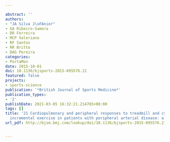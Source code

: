 ---
abstract: ''
authors:
- "JA Silva J\xFAnior"
- GA Ribeiro-Samora
- DR Ferreira
- MCP Valeriano
- RF Santos
- RR Britto
- DAG Pereira
categories:
- PortaMon
date: 2015-10-01
doi: 10.1136/bjsports-2015-095576.21
featured: false
projects:
- sports-science
publication: '*British Journal of Sports Medicine*'
publication_types:
- '2'
publishDate: 2021-03-05 16:32:21.214765+00:00
tags: []
title: '21 Cardiopulmonary and peripheral responses to treadmill and cycle ergometer
  incremental exercise in patients with peripheral arterial disease: a pilot study'
url_pdf: http://bjsm.bmj.com/lookup/doi/10.1136/bjsports-2015-095576.21 https://bjsm.bmj.com/lookup/doi/10.1136/bjsports-2015-095576.21

---
